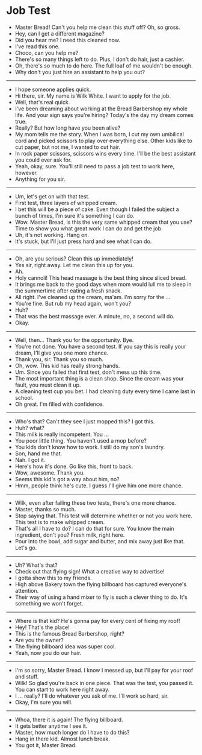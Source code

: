 # Job Test

- Master Bread! Can't you help me clean this stuff off? Oh, so gross.
- Hey, can I get a different magazine?
- Did you hear me? I need this cleaned now.
- I've read this one.
- Choco, can you help me?
- There's so many things left to do. Plus, I don't do hair, just a cashier.
- Oh, there's so much to do here. The full loaf of me wouldn't be enough.
- Why don't you just hire an assistant to help you out?
***
- I hope someone applies quick.
- Hi there, sir. My name is Wilk White. I want to apply for the job.
- Well, that's real quick.
- I've been dreaming about working at the Bread Barbershop my whole life. And your sign says you're hiring? Today's the day my dream comes true.
- Really? But how long have you been alive?
- My mom tells me the story. When I was born, I cut my own umbilical cord and picked scissors to play over everything else. Other kids like to cut paper, but not me, I wanted to cut hair.
- In rock paper scissors, scissors wins every time. I'll be the best assistant you could ever ask for.
- Yeah, okay, sure. You'll still need to pass a job test to work here, however.
- Anything for you sir.
***
- Um, let's get on with that test.
- First test, three layers of whipped cream.
- I bet this will be a piece of cake. Even though I failed the subject a bunch of times, I'm sure it's something I can do.
- Wow. Master Bread, is this the very same whipped cream that you use? Time to show you what great work I can do and get the job.
- Uh, it's not working. Hang on.
- It's stuck, but I'll just press hard and see what I can do.
***
- Oh, are you serious? Clean this up immediately!
- Yes sir, right away. Let me clean this up for you.
- Ah.
- Holy cannoli! This head massage is the best thing since sliced bread.
- It brings me back to the good days when mom would lull me to sleep in the summertime after eating a fresh snack.
- All right. I've cleaned up the cream, ma'am. I'm sorry for the ...
- You're fine. But rub my head again, won't you?
- Huh?
- That was the best massage ever. A minute, no, a second will do.
- Okay.
***
- Well, then... Thank you for the opportunity. Bye.
- You're not done. You have a second test. If you say this is really your dream, I'll give you one more chance.
- Thank you, sir. Thank you so much.
- Oh, wow. This kid has really strong hands.
- Um. Since you failed that first test, don't mess up this time.
- The most important thing is a clean shop. Since the cream was your fault, you must clean it up.
- A cleaning test cup you bet. I had cleaning duty every time I came last in school.
- Oh great. I'm filled with confidence.
***
- Who's that? Can't they see I just mopped this? I got this.
- Huh? what?
- This milk is really incompetent. You ...
- You poor little thing. You haven't used a mop before?
- You kids don't know how to work. I still do my son's laundry.
- Son, hand me that.
- Nah. I got it.
- Here's how it's done. Go like this, front to back.
- Wow, awesome. Thank you.
- Seems this kid's got a way about him, no?
- Hmm, people think he's cute. I guess I'll give him one more chance.
***
- Wilk, even after failing these two tests, there's one more chance.
- Master, thanks so much.
- Stop saying that. This test will determine whether or not you work here. This test is to make whipped cream.
- That's all I have to do? I can do that for sure. You know the main ingredient, don't you? Fresh milk, right here.
- Pour into the bowl, add sugar and butter, and mix away just like that. Let's go.
***
- Uh? What's that?
- Check out that flying sign! What a creative way to advertise!
- I gotta show this to my friends.
- High above Bakery town the flying billboard has captured everyone's attention.
- Their way of using a hand mixer to fly is such a clever thing to do. It's something we won't forget.
***
- Where is that kid? He's gonna pay for every cent of fixing my roof!
- Hey! That's the place!
- This is the famous Bread Barbershop, right?
- Are you the owner?
- The flying billboard idea was super cool.
- Yeah, now you do our hair.
***
- I'm so sorry, Master Bread. I know I messed up, but I'll pay for your roof and stuff.
- Wilk! So glad you're back in one piece. That was the test, you passed it. You can start to work here right away.
- I ... really? I'll do whatever you ask of me. I'll work so hard, sir.
- Okay, I'm sure you will.
***
- Whoa, there it is again! The flying billboard.
- It gets better anytime I see it.
- Master, how much longer do I have to do this?
- Hang in there kid. Almost lunch break.
- You got it, Master Bread.
